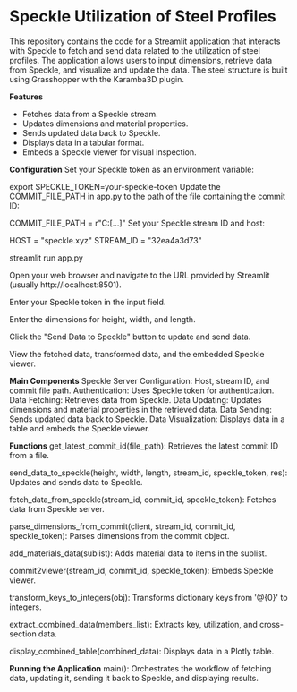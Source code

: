 # Speckle Utilization of Steel Profiles

This repository contains the code for a Streamlit application that interacts with Speckle to fetch and send data related to the utilization of steel profiles. The application allows users to input dimensions, retrieve data from Speckle, and visualize and update the data. 
The steel structure is built using Grasshopper with the Karamba3D plugin.

**Features**

- Fetches data from a Speckle stream.
- Updates dimensions and material properties.
- Sends updated data back to Speckle.
- Displays data in a tabular format.
- Embeds a Speckle viewer for visual inspection.

**Configuration**
Set your Speckle token as an environment variable:


export SPECKLE_TOKEN=your-speckle-token
Update the COMMIT_FILE_PATH in app.py to the path of the file containing the commit ID:


COMMIT_FILE_PATH = r"C:\[...]"
Set your Speckle stream ID and host:


HOST = "speckle.xyz"
STREAM_ID = "32ea4a3d73"


streamlit run app.py

Open your web browser and navigate to the URL provided by Streamlit (usually http://localhost:8501).

Enter your Speckle token in the input field.

Enter the dimensions for height, width, and length.

Click the "Send Data to Speckle" button to update and send data.

View the fetched data, transformed data, and the embedded Speckle viewer.

**Main Components**
Speckle Server Configuration: Host, stream ID, and commit file path.
Authentication: Uses Speckle token for authentication.
Data Fetching: Retrieves data from Speckle.
Data Updating: Updates dimensions and material properties in the retrieved data.
Data Sending: Sends updated data back to Speckle.
Data Visualization: Displays data in a table and embeds the Speckle viewer.

**Functions**
get_latest_commit_id(file_path): Retrieves the latest commit ID from a file.

send_data_to_speckle(height, width, length, stream_id, speckle_token, res): Updates and sends data to Speckle.

fetch_data_from_speckle(stream_id, commit_id, speckle_token): Fetches data from Speckle server.

parse_dimensions_from_commit(client, stream_id, commit_id, speckle_token): Parses dimensions from the commit object.

add_materials_data(sublist): Adds material data to items in the sublist.

commit2viewer(stream_id, commit_id, speckle_token): Embeds Speckle viewer.

transform_keys_to_integers(obj): Transforms dictionary keys from '@{0}' to integers.

extract_combined_data(members_list): Extracts key, utilization, and cross-section data.

display_combined_table(combined_data): Displays data in a Plotly table.

**Running the Application**
main(): Orchestrates the workflow of fetching data, updating it, sending it back to Speckle, and displaying results.
